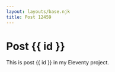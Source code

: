 ```yaml
---
layout: layouts/base.njk
title: Post 12459
---
```


# Post {{ id }}

This is post {{ id }} in my Eleventy project.
